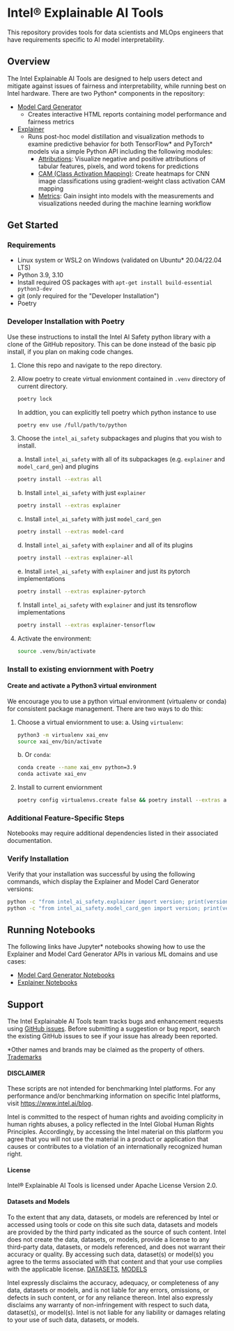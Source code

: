 # Intel® Explainable AI Tools

This repository provides tools for data scientists and MLOps engineers that have requirements specific to AI model interpretability.

## Overview

The Intel Explainable AI Tools are designed to help users detect and mitigate against issues of fairness and interpretability, while running best on Intel hardware.
There are two Python* components in the repository:

* [Model Card Generator](model_card_gen)
  * Creates interactive HTML reports containing model performance and fairness metrics
* [Explainer](explainer)
  * Runs post-hoc model distillation and visualization methods to examine predictive behavior for both TensorFlow* and PyTorch* models via a simple Python API including the following modules:
    * [Attributions](plugins/explainers/attributions): Visualize negative and positive attributions of tabular features, pixels, and word tokens for predictions
    * [CAM (Class Activation Mapping)](plugins/explainers/cam-pytorch): Create heatmaps for CNN image classifications using gradient-weight class activation CAM mapping
    * [Metrics](plugins/explainers/metrics): Gain insight into models with the measurements and visualizations needed during the machine learning workflow

## Get Started

### Requirements
* Linux system or WSL2 on Windows (validated on Ubuntu* 20.04/22.04 LTS)
* Python 3.9, 3.10
* Install required OS packages with `apt-get install build-essential python3-dev`
* git (only required for the "Developer Installation")
* Poetry

### Developer Installation with Poetry

Use these instructions to install the Intel AI Safety python library with a clone of the
GitHub repository. This can be done instead of the basic pip install, if you plan
on making code changes.

1. Clone this repo and navigate to the repo directory.

2. Allow poetry to create virtual envionment contained in `.venv` directory of current directory. 

   ```bash
   poetry lock
   ```
   In addtion, you can explicitly tell poetry which python instance to use
   
   ```bash
   poetry env use /full/path/to/python
   ```

3. Choose the `intel_ai_safety` subpackages and plugins that you wish to install.
   
   a. Install `intel_ai_safety` with all of its subpackages (e.g. `explainer` and `model_card_gen`) and plugins
   ```bash
   poetry install --extras all
   ```

   b. Install `intel_ai_safety` with just `explainer`
   ```bash
   poetry install --extras explainer
   ```
   
   c. Install `intel_ai_safety` with just `model_card_gen`
   ```bash
   poetry install --extras model-card
   ```
   
   d. Install `intel_ai_safety` with `explainer` and all of its plugins
   ```bash
   poetry install --extras explainer-all
   ```

   e. Install `intel_ai_safety` with `explainer` and just its pytorch implementations
   
   ```bash
   poetry install --extras explainer-pytorch
   ```
   
   f. Install `intel_ai_safety` with `explainer` and just its tensroflow implementations
   
   ```bash
   poetry install --extras explainer-tensorflow
   ``` 

4. Activate the environment:

   ```bash
   source .venv/bin/activate
   ```

### Install to existing enviornment with Poetry

#### Create and activate a Python3 virtual environment
We encourage you to use a python virtual environment (virtualenv or conda) for consistent package management.
There are two ways to do this:
1. Choose a virtual enviornment to use:
   a. Using `virtualenv`:
      ```bash
      python3 -m virtualenv xai_env
      source xai_env/bin/activate
      ```

   b. Or `conda`:
      ```bash
      conda create --name xai_env python=3.9
      conda activate xai_env
      ```
2. Install to current enviornment
   ```bash
   poetry config virtualenvs.create false && poetry install --extras all
   ```

### Additional Feature-Specific Steps
Notebooks may require additional dependencies listed in their associated documentation.

### Verify Installation

Verify that your installation was successful by using the following commands, which display the Explainer and Model Card Generator versions:
```bash
python -c "from intel_ai_safety.explainer import version; print(version.__version__)"
python -c "from intel_ai_safety.model_card_gen import version; print(version.__version__)"
```

## Running Notebooks

The following links have Jupyter* notebooks showing how to use the Explainer and Model Card Generator APIs in various ML domains and use cases:
* [Model Card Generator Notebooks](notebooks#model-card-generator-tutorial-notebooks)
* [Explainer Notebooks](notebooks#explainer-tutorial-notebooks)

## Support

The Intel Explainable AI Tools team tracks bugs and enhancement requests using
[GitHub issues](https://github.com/intel/intel-xai-tools/issues). Before submitting a
suggestion or bug report, search the existing GitHub issues to see if your issue has already been reported.

*Other names and brands may be claimed as the property of others. [Trademarks](http://www.intel.com/content/www/us/en/legal/trademarks.html)

#### DISCLAIMER
These scripts are not intended for benchmarking Intel platforms. For any performance and/or benchmarking information on specific Intel platforms, visit https://www.intel.ai/blog.
 
Intel is committed to the respect of human rights and avoiding complicity in human rights abuses, a policy reflected in the Intel Global Human Rights Principles. Accordingly, by accessing the Intel material on this platform you agree that you will not use the material in a product or application that causes or contributes to a violation of an internationally recognized human right.
 
#### License
Intel® Explainable AI Tools is licensed under Apache License Version 2.0.
 
#### Datasets and Models
To the extent that any data, datasets, or models are referenced by Intel or accessed using tools or code on this site such data, datasets and models are provided by the third party indicated as the source of such content. Intel does not create the data, datasets, or models, provide a license to any third-party data, datasets, or models referenced, and does not warrant their accuracy or quality. By accessing such data, dataset(s) or model(s) you agree to the terms associated with that content and that your use complies with the applicable license. [DATASETS](DATASETS.md), [MODELS](MODELS.md)

Intel expressly disclaims the accuracy, adequacy, or completeness of any data, datasets or models, and is not liable for any errors, omissions, or defects in such content, or for any reliance thereon. Intel also expressly disclaims any warranty of non-infringement with respect to such data, dataset(s), or model(s). Intel is not liable for any liability or damages relating to your use of such data, datasets, or models.
